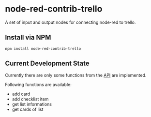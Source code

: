 node-red-contrib-trello
=======================

A set of input and output nodes for connecting node-red to trello.

## Install via NPM
```
npm install node-red-contrib-trello
```

## Current Development State

Currently there are only some functions from the [API](https://developers.trello.com/advanced-reference) are implemented.

Following functions are available:

* add card
* add checklist item
* get list informations
* get cards of list
